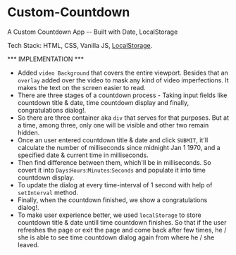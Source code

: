 # Custom-Countdown
A Custom Countdown App -- Built with Date, LocalStorage

Tech Stack: HTML, CSS, Vanilla JS, [LocalStorage](https://developer.mozilla.org/en-US/docs/Web/API/Window/localStorage).


*** IMPLEMENTATION ***
 * Added `video Background` that covers the entire viewport. Besides that an `overlay` added over the video to
 mask any kind of video imperfections. It makes the text on the screen easier to read.
 * There are three stages of a countdown process - Taking input fields like countdown title & date, time countdown display and finally, congratulations dialog!.
 * So there are three container aka `div` that serves for that purposes. But at a time, among three, only one will be visible and other two remain hidden.
 * Once an user entered countdown title & date and click `SUBMIT`, it'll calculate the number of milliseconds since midnight Jan 1 1970, and a specified date & current time in milliseconds.
 * Then find difference between them, which'll be in milliseconds. So covert it into `Days`:`Hours`:`Minutes`:`Seconds` and populate it into time countdown display.
 * To update the dialog at every time-interval of 1 second with help of `setInterval` method.
 * Finally, when the countdown finished, we show a congratulations dialog!.
 * To make user experience better, we used `localStorage` to store countdown title & date untill time countdown finishes. So that if the user refreshes the page or exit the page and come back after few times, he / she is 
 able to see time countdown dialog again from where he / she leaved.


